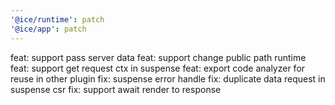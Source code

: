 ```yaml
---
'@ice/runtime': patch
'@ice/app': patch
---
```


feat: support pass server data
feat: support change public path runtime
feat: support get request ctx in suspense
feat: export code analyzer for reuse in other plugin
fix: suspense error handle
fix: duplicate data request in suspense csr
fix: support await render to response